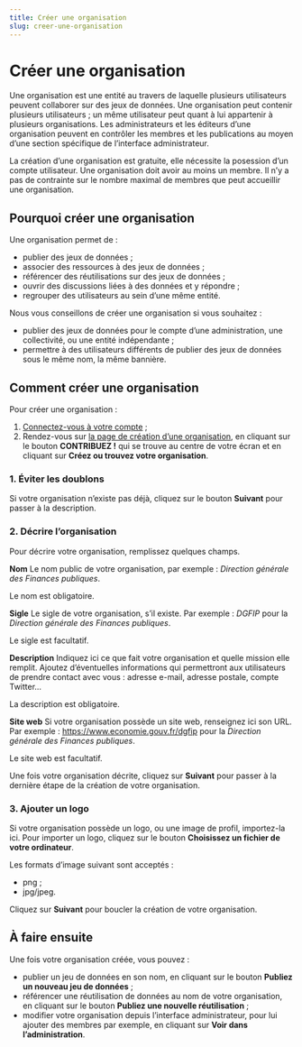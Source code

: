 ```yaml
---
title: Créer une organisation
slug: creer-une-organisation
---
```


# Créer une organisation

Une organisation est une entité au travers de laquelle plusieurs utilisateurs peuvent collaborer sur des jeux de données. Une organisation peut contenir plusieurs utilisateurs ; un même utilisateur peut quant à lui appartenir à plusieurs organisations. Les administrateurs et les éditeurs d’une organisation peuvent en contrôler les membres et les publications au moyen d’une section spécifique de l’interface administrateur.

La création d’une organisation est gratuite, elle nécessite la posession d’un compte utilisateur. Une organisation doit avoir au moins un membre. Il n’y a pas de contrainte sur le nombre maximal de membres que peut accueillir une organisation.

## Pourquoi créer une organisation

Une organisation permet de :

-   publier des jeux de données ;
-   associer des ressources à des jeux de données ;
-   référencer des réutilisations sur des jeux de données ;
-   ouvrir des discussions liées à des données et y répondre ;
-   regrouper des utilisateurs au sein d’une même entité.

Nous vous conseillons de créer une organisation si vous souhaitez :

-   publier des jeux de données pour le compte d’une administration, une collectivité, ou une entité indépendante ;
-   permettre à des utilisateurs différents de publier des jeux de données sous le même nom, la même bannière.

## Comment créer une organisation

Pour créer une organisation :

1.  [Connectez-vous à votre compte](https://www.data.gouv.fr/fr/login) ;
2.  Rendez-vous sur [la page de création d’une organisation](https://www.data.gouv.fr/fr/admin/dataset/new/), en cliquant sur le bouton **CONTRIBUEZ !** qui se trouve au centre de votre écran et en cliquant sur **Créez ou trouvez votre organisation**.

### 1. Éviter les doublons

Si votre organisation n’existe pas déjà, cliquez sur le bouton **Suivant** pour passer à la description.

### 2. Décrire l’organisation

Pour décrire votre organisation, remplissez quelques champs.

**Nom**
Le nom public de votre organisation, par exemple : _Direction générale des Finances publiques_.

Le nom est obligatoire.

**Sigle**
Le sigle de votre organisation, s’il existe. Par exemple : _DGFIP_ pour la _Direction générale des Finances publiques_.

Le sigle est facultatif.

**Description**
Indiquez ici ce que fait votre organisation et quelle mission elle remplit. Ajoutez d’éventuelles informations qui permettront aux utilisateurs de prendre contact avec vous : adresse e-mail, adresse postale, compte Twitter…

La description est obligatoire.

**Site web**
Si votre organisation possède un site web, renseignez ici son URL. Par exemple : <https://www.economie.gouv.fr/dgfip> pour la _Direction générale des Finances publiques_.

Le site web est facultatif.

Une fois votre organisation décrite, cliquez sur **Suivant** pour passer à la dernière étape de la création de votre organisation.

### 3. Ajouter un logo

Si votre organisation possède un logo, ou une image de profil, importez-la ici. Pour importer un logo, cliquez sur le bouton **Choisissez un fichier de votre ordinateur**.

Les formats d’image suivant sont acceptés :

-   png ;
-   jpg/jpeg.

Cliquez sur **Suivant** pour boucler la création de votre organisation.

## À faire ensuite

Une fois votre organisation créée, vous pouvez :

-   publier un jeu de données en son nom, en cliquant sur le bouton **Publiez un nouveau jeu de données** ;
-   référencer une réutilisation de données au nom de votre organisation, en cliquant sur le bouton **Publiez une nouvelle réutilisation** ;
-   modifier votre organisation depuis l’interface administrateur, pour lui ajouter des membres par exemple, en cliquant sur **Voir dans l’administration**.
